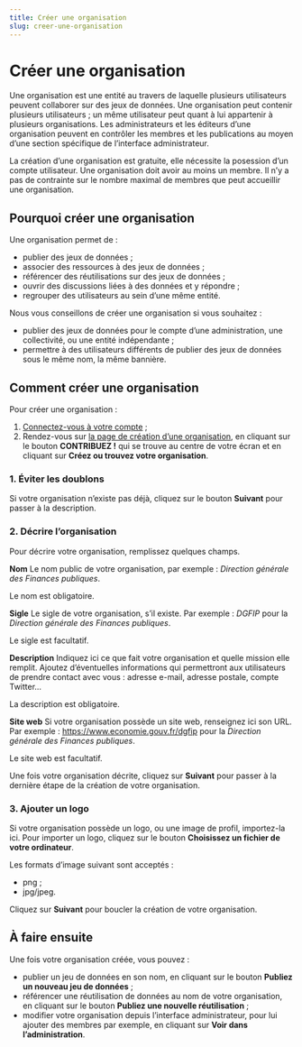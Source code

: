 ```yaml
---
title: Créer une organisation
slug: creer-une-organisation
---
```


# Créer une organisation

Une organisation est une entité au travers de laquelle plusieurs utilisateurs peuvent collaborer sur des jeux de données. Une organisation peut contenir plusieurs utilisateurs ; un même utilisateur peut quant à lui appartenir à plusieurs organisations. Les administrateurs et les éditeurs d’une organisation peuvent en contrôler les membres et les publications au moyen d’une section spécifique de l’interface administrateur.

La création d’une organisation est gratuite, elle nécessite la posession d’un compte utilisateur. Une organisation doit avoir au moins un membre. Il n’y a pas de contrainte sur le nombre maximal de membres que peut accueillir une organisation.

## Pourquoi créer une organisation

Une organisation permet de :

-   publier des jeux de données ;
-   associer des ressources à des jeux de données ;
-   référencer des réutilisations sur des jeux de données ;
-   ouvrir des discussions liées à des données et y répondre ;
-   regrouper des utilisateurs au sein d’une même entité.

Nous vous conseillons de créer une organisation si vous souhaitez :

-   publier des jeux de données pour le compte d’une administration, une collectivité, ou une entité indépendante ;
-   permettre à des utilisateurs différents de publier des jeux de données sous le même nom, la même bannière.

## Comment créer une organisation

Pour créer une organisation :

1.  [Connectez-vous à votre compte](https://www.data.gouv.fr/fr/login) ;
2.  Rendez-vous sur [la page de création d’une organisation](https://www.data.gouv.fr/fr/admin/dataset/new/), en cliquant sur le bouton **CONTRIBUEZ !** qui se trouve au centre de votre écran et en cliquant sur **Créez ou trouvez votre organisation**.

### 1. Éviter les doublons

Si votre organisation n’existe pas déjà, cliquez sur le bouton **Suivant** pour passer à la description.

### 2. Décrire l’organisation

Pour décrire votre organisation, remplissez quelques champs.

**Nom**
Le nom public de votre organisation, par exemple : _Direction générale des Finances publiques_.

Le nom est obligatoire.

**Sigle**
Le sigle de votre organisation, s’il existe. Par exemple : _DGFIP_ pour la _Direction générale des Finances publiques_.

Le sigle est facultatif.

**Description**
Indiquez ici ce que fait votre organisation et quelle mission elle remplit. Ajoutez d’éventuelles informations qui permettront aux utilisateurs de prendre contact avec vous : adresse e-mail, adresse postale, compte Twitter…

La description est obligatoire.

**Site web**
Si votre organisation possède un site web, renseignez ici son URL. Par exemple : <https://www.economie.gouv.fr/dgfip> pour la _Direction générale des Finances publiques_.

Le site web est facultatif.

Une fois votre organisation décrite, cliquez sur **Suivant** pour passer à la dernière étape de la création de votre organisation.

### 3. Ajouter un logo

Si votre organisation possède un logo, ou une image de profil, importez-la ici. Pour importer un logo, cliquez sur le bouton **Choisissez un fichier de votre ordinateur**.

Les formats d’image suivant sont acceptés :

-   png ;
-   jpg/jpeg.

Cliquez sur **Suivant** pour boucler la création de votre organisation.

## À faire ensuite

Une fois votre organisation créée, vous pouvez :

-   publier un jeu de données en son nom, en cliquant sur le bouton **Publiez un nouveau jeu de données** ;
-   référencer une réutilisation de données au nom de votre organisation, en cliquant sur le bouton **Publiez une nouvelle réutilisation** ;
-   modifier votre organisation depuis l’interface administrateur, pour lui ajouter des membres par exemple, en cliquant sur **Voir dans l’administration**.
